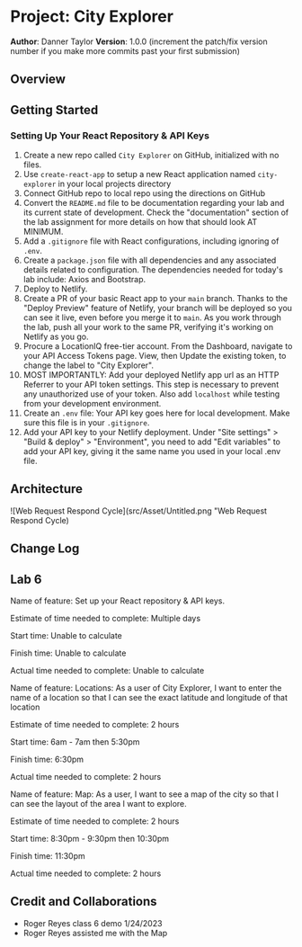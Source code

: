 # Project: City Explorer

**Author**: Danner Taylor
**Version**: 1.0.0 (increment the patch/fix version number if you make more commits past your first submission)

## Overview
<!-- Provide a high level overview of what this application is and why you are building it, beyond the fact that it's an assignment for this class. (i.e. What's your problem domain?) -->

## Getting Started

### Setting Up Your React Repository & API Keys

1. Create a new repo called `City Explorer` on GitHub, initialized with no files.
2. Use `create-react-app` to setup a new React application  named `city-explorer` in your local projects directory
3. Connect GitHub repo to local repo using the directions on GitHub
4. Convert the `README.md` file to be documentation regarding your lab and its current state of development. Check the "documentation" section of the lab assignment for more details on how that should look AT MINIMUM.
5. Add a `.gitignore` file with React configurations, including ignoring of `.env`.
6. Create a `package.json` file with all dependencies and any associated details related to configuration. The dependencies needed for today's lab include: Axios and Bootstrap.
7. Deploy to Netlify.
8. Create a PR of your basic React app to your `main` branch. Thanks to the "Deploy Preview" feature of Netlify, your branch will be deployed so you can see it live, even before you merge it to `main`. As you work through the lab, push all your work to the same PR, verifying it's working on Netlify as you go.
9. Procure a LocationIQ free-tier account. From the Dashboard, navigate to your API Access Tokens page. View, then Update the existing token, to change the label to "City Explorer".
10. MOST IMPORTANTLY: Add your deployed Netlify app url as an HTTP Referrer to your API token settings. This step is necessary to prevent any unauthorized use of your token. Also add `localhost` while testing from your development environment.
11. Create an `.env` file: Your API key goes here for local development. Make sure this file is in your `.gitignore`.
12. Add your API key to your Netlify deployment. Under "Site settings" > "Build & deploy" > "Environment", you need to add "Edit variables" to add your API key, giving it the same name you used in your local .env file.

## Architecture
<!-- Provide a detailed description of the application design. What technologies (languages, libraries, etc) you're using, and any other relevant design information. -->

![Web Request Respond Cycle](src/Asset/Untitled.png "Web Request Respond Cycle)

## Change Log

## Lab 6

Name of feature: Set up your React repository & API keys.

Estimate of time needed to complete: Multiple days

Start time: Unable to calculate

Finish time: Unable to calculate

Actual time needed to complete: Unable to calculate

Name of feature: Locations: As a user of City Explorer, I want to enter the name of a location so that I can see the exact latitude and longitude of that location

Estimate of time needed to complete: 2 hours

Start time: 6am - 7am then 5:30pm

Finish time: 6:30pm

Actual time needed to complete: 2 hours

Name of feature: Map: As a user, I want to see a map of the city so that I can see the layout of the area I want to explore.

Estimate of time needed to complete: 2 hours

Start time: 8:30pm - 9:30pm then 10:30pm

Finish time: 11:30pm

Actual time needed to complete: 2 hours

## Credit and Collaborations

- Roger Reyes class 6 demo 1/24/2023
- Roger Reyes assisted me with the Map

